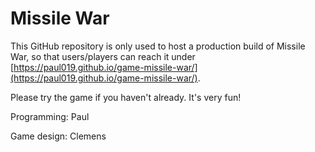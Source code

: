 # Missile War

This GitHub repository is only used to host a production build of Missile War, so that users/players can reach it under [https://paul019.github.io/game-missile-war/](https://paul019.github.io/game-missile-war/).

Please try the game if you haven't already. It's very fun!


Programming: Paul

Game design: Clemens

